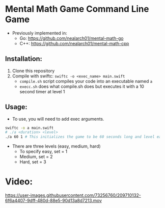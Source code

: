 # Mental Math Game Command Line Game
- Previously implemented in:
	- Go: https://github.com/nealarch01/mental-math-go
	- C++: https://github.com/nealarch01/mental-math-cpp

## Installation:
1. Clone this repository
2. Compile with swiftc: `swiftc -o <exec_name> main.swift`
	- `compile.sh` script compiles your code into an executable named `a`
	- `execc.sh` does what compile.sh does but executes it with a 10 second timer at level 1

## Usage:
- To use, you will need to add exec arguments. 
```sh
swiftc -o a main.swift
# ./a <duration> <level>
./a 60 1 # This initializes the game to be 60 seconds long and level easy
```
- There are three levels (easy, medium, hard)
	- To specify easy, set <level> = 1
	- Medium, set <level> = 2
	- Hard, set <level> = 3


# Video:

https://user-images.githubusercontent.com/73256760/209710132-6f6a4407-9dff-480d-88e5-90d13a8d7213.mov







